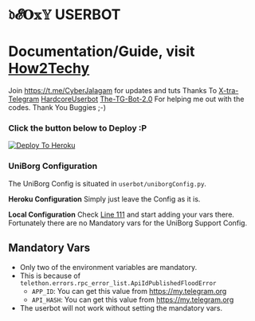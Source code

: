 # 𝔡𝓔𝐎𝕩𝕐 USERBOT
# Documentation/Guide, visit [How2Techy](https://how2techy.com/x-tra-userbot-plugin-guide-part1/)
Join https://t.me/CyberJalagam for updates and tuts
Thanks To [X-tra-Telegram](https://github.com/Dark-Princ3/X-tra-Telegram) [HardcoreUserbot](https://github.com/Hack12R/HardcoreUserbot) [The-TG-Bot-2.0](https://github.com/PriyamKalra/The-TG-Bot-2.0) For helping me out with the codes. Thank You Buggies ;-)
### Click the button below to Deploy :P

[![Deploy To Heroku](https://www.herokucdn.com/deploy/button.svg)](https://heroku.com/deploy)


### UniBorg Configuration

The UniBorg Config is situated in `userbot/uniborgConfig.py`.

**Heroku Configuration**
Simply just leave the Config as it is.

**Local Configuration**
Check [Line 111](https://github.com/Total-Noob-69/X-tra-Telegram/blob/master/userbot/uniborgConfig.py#L111) and start adding your vars there.
Fortunately there are no Mandatory vars for the UniBorg Support Config.

## Mandatory Vars

- Only two of the environment variables are mandatory.
- This is because of `telethon.errors.rpc_error_list.ApiIdPublishedFloodError`
    - `APP_ID`:   You can get this value from https://my.telegram.org
    - `API_HASH`:   You can get this value from https://my.telegram.org
- The userbot will not work without setting the mandatory vars.
